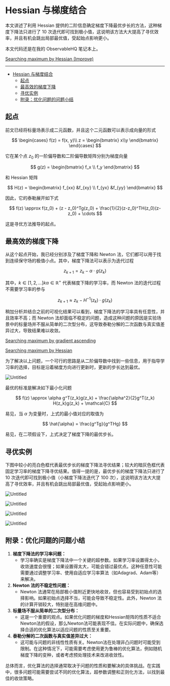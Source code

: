 # Hessian 与梯度结合

本文讲述了利用 Hessian 提供的二阶信息确定梯度下降最优步长的方法，这种梯度下降法只进行了 10 次迭代即可找到极小值，这说明该方法大大提高了寻优效率，并且有机会跳出局部最优值，受起始点影响更小。

本文代码还是在我的 ObservableHQ 笔记本上。

[Searching maximum by Hessian (Improve)](https://observablehq.com/@listenzcc/searching-maximum-by-hessian-improve)

---
- [Hessian 与梯度结合](#hessian-与梯度结合)
  - [起点](#起点)
  - [最高效的梯度下降](#最高效的梯度下降)
  - [寻优实例](#寻优实例)
  - [附录：优化问题的问题小结](#附录优化问题的问题小结)


## 起点

前文已经将标量场表示成二元函数，并且这个二元函数可以表示成向量的形式

$$
\begin{cases}
f(z) = f(x, y)\\
z = \begin{bmatrix} x\\y \end{bmatrix}
\end{cases}
$$

它在某个点 $z_0$ 的一阶偏导数和二阶偏导数矩阵分别为梯度向量

$$
g(z) = \begin{bmatrix} f_x \\ f_y \end{bmatrix}
$$

和 Hessian 矩阵

$$
H(z) = \begin{bmatrix}
f_{xx} &f_{xy} \\
f_{yx} &f_{yy}
\end{bmatrix}
$$

因此，它的泰勒展开如下式

$$
f(z) \approx f(z_0) + (z - z_0)^Tg(z_0) + \frac{1}{2}(z-z_0)^TH(z_0)(z-z_0) + \cdots
$$

这是寻优方法推导的起点。

## 最高效的梯度下降

从这个起点开始，我已经分别涉及了梯度下降和 Newton 法，它们都可以用于找到连续保守场的极值小点。其中，梯度下降法可以表示为迭代过程

$$
z_{k+1} = z_k - \alpha \cdot g(z_k)
$$

其中，$k \in [1, 2, \dots]$$k$$\alpha \in \mathbb{R}^+$ 代表梯度下降的学习率，而 Newton 法的迭代过程不需要学习率的参与

$$
z_{k+1} \approx z_k - H^{-1}(z_k) \cdot g(z_k)
$$

稍加分析并结合之前的可视化结果可以看到，梯度下降法的学习率具有任意性，并且效率不高；而 Newton 法却面临不稳定的问题，造成这种问题的原因是实验场景中的标量场并不服从简单的二次型分布，这导致泰勒分解的二次函数与真实值差异过大，导致结果难以收敛。

[Searching maximum by gradient ascending](https://observablehq.com/@listenzcc/searching-maximum-by-gradient-ascending)

[Searching maximum by Hessian](https://observablehq.com/@listenzcc/searching-maximum-by-hessian)

为了解决以上问题，一个可行的思路是从二阶偏导数中找到一些信息，用于指导学习率的选择，目标是沿着梯度方向进行更新时，更新的步长达到最优。

![Untitled](Hessian%20%E4%B8%8E%E6%A2%AF%E5%BA%A6%E7%BB%93%E5%90%88%207bffd29321d24e6b892bbfda734ff46f/Untitled.png)

最优的标准是解决如下最小化问题

$$
f(z) \approx \alpha g^T(z_k)g(z_k) + \frac{\alpha^2}{2}g^T(z_k) H(z_k)g(z_k) + \mathcal{C}
$$

易见，当 $\alpha$ 为变量时，上式的最小值对应的取值为

$$
\hat{\alpha} = \frac{g^Tg}{g^THg}
$$

易见，在二项假设下，上式决定了梯度下降的最优步长。

## 寻优实例

下图中较小的亮白色框代表最优步长的梯度下降法寻优结果；较大的暗灰色框代表固定学习率的梯度下降寻优结果。值得一提的是，最优步长的梯度下降法只进行了 10 次迭代即可找到极小值（小梯度下降法迭代了 100 次），这说明该方法大大提高了寻优效率，并且有机会跳出局部最优值，受起始点影响更小。

![Untitled](Hessian%20%E4%B8%8E%E6%A2%AF%E5%BA%A6%E7%BB%93%E5%90%88%207bffd29321d24e6b892bbfda734ff46f/Untitled%201.png)

![Untitled](Hessian%20%E4%B8%8E%E6%A2%AF%E5%BA%A6%E7%BB%93%E5%90%88%207bffd29321d24e6b892bbfda734ff46f/Untitled%202.png)

![Untitled](Hessian%20%E4%B8%8E%E6%A2%AF%E5%BA%A6%E7%BB%93%E5%90%88%207bffd29321d24e6b892bbfda734ff46f/Untitled%203.png)

![Untitled](Hessian%20%E4%B8%8E%E6%A2%AF%E5%BA%A6%E7%BB%93%E5%90%88%207bffd29321d24e6b892bbfda734ff46f/Untitled%204.png)

## 附录：优化问题的问题小结

1. **梯度下降法的学习率问题：**
    - 学习率确实是梯度下降法中一个关键的超参数。如果学习率设置得太小，收敛速度会很慢；如果设置得太大，可能会错过最优点。这种任意性可能需要通过调整学习率、使用自适应学习率算法（如Adagrad、Adam等）来解决。
2. **Newton 法的不稳定性问题：**
    - Newton 法通常在局部极小值附近更快地收敛，但也容易受到初始点的选择影响。如果初始点选择不当，可能会导致不稳定性。此外，Newton 法的计算开销较大，特别是在高维问题中。
3. **标量场不服从简单的二次型分布：**
    - 这是一个重要的观点。如果优化问题的梯度和Hessian矩阵的性质不适合Newton法的假设，那么Newton法可能表现不佳。在实际问题中，确保选择合适的优化算法以适应问题的性质至关重要。
4. **泰勒分解的二次函数与真实值差异过大：**
    - 这可能与问题的非线性性质有关。Newton法在处理非凸问题时可能受到限制。在这种情况下，可能需要考虑使用更为鲁棒的优化算法，例如随机梯度下降的变种，或者考虑预处理技术来改进收敛性。

总体而言，优化算法的选择通常取决于问题的性质和要解决的具体挑战。在实践中，很多问题可能需要尝试不同的优化算法，超参数调整和正则化方法，以找到最佳的收敛策略。